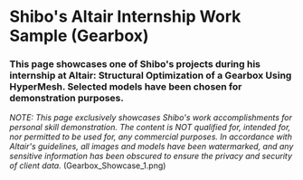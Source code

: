 # Shibo's Altair Internship Work Sample (Gearbox)
### This page showcases one of Shibo's projects during his internship at Altair: Structural Optimization of a Gearbox Using HyperMesh. Selected models have been chosen for demonstration purposes.
*NOTE: This page exclusively showcases Shibo's work accomplishments for personal skill demonstration.
The content is NOT qualified for, intended for, nor permitted to be used for, any commercial purposes. In accordance with Altair's guidelines, all images and models have been watermarked, and any sensitive information has been obscured to ensure the privacy and security of client data.*
(Gearbox_Showcase_1.png)

